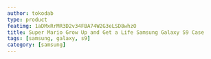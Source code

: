 ```yaml
---
author: tokodab
type: product
featimg: 1aDMxRrMR3D2v34FBA74W2G3eLSD8whzO
title: Super Mario Grow Up and Get a Life Samsung Galaxy S9 Case
tags: [samsung, galaxy, s9]
category: [samsung]
---
```

